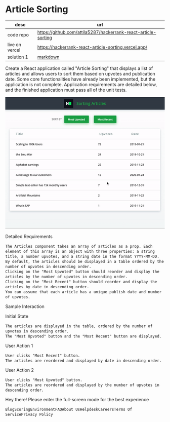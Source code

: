# Article Sorting

| desc | url | 
| ----------- | --|
|code repo |https://github.com/attila5287/hackerrank-react-article-sorting |
|live on vercel |https://hackerrank-react-article-sorting.vercel.app/ |
|solution 1   | [markdown](./solution1.md)  |

Create a React application called "Article Sorting" that displays a list of articles and allows users to sort them based on upvotes and publication date. Some core functionalities have already been implemented, but the application is not complete. Application requirements are detailed below, and the finished application must pass all of the unit tests.

![alt](./public/sorting-articles.gif)


Detailed Requirements

    The Articles component takes an array of articles as a prop. Each element of this array is an object with three properties: a string title, a number upvotes, and a string date in the format YYYY-MM-DD.
    By default, the articles should be displayed in a table ordered by the number of upvotes in descending order.
    Clicking on the "Most Upvoted" button should reorder and display the articles by the number of upvotes in descending order.
    Clicking on the "Most Recent" button should reorder and display the articles by date in descending order.
    You can assume that each article has a unique publish date and number of upvotes.


Sample Interaction

Initial State

    The articles are displayed in the table, ordered by the number of upvotes in descending order.
    The "Most Upvoted" button and the "Most Recent" button are displayed.

User Action 1

    User clicks "Most Recent" button.
    The articles are reordered and displayed by date in descending order.

User Action 2

    User clicks "Most Upvoted" button.
    The articles are reordered and displayed by the number of upvotes in descending order.

Hey there! Please enter the full-screen mode for the best experience

    BlogScoringEnvironmentFAQAbout UsHelpdeskCareersTerms Of ServicePrivacy Policy

